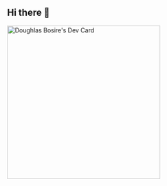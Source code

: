 ## Hi there 👋
<a href="https://app.daily.dev/doughlasbosire"><img src="https://api.daily.dev/devcards/v2/T60W33DEL7uhWGpG9N5c5.png?type=default&r=zch" width="356" alt="Doughlas Bosire's Dev Card"/></a>
<!--
**dag-gieh/dag-gieh** is a ✨ _special_ ✨ repository because its `README.md` (this file) appears on your GitHub profile.

Here are some ideas to get you started:

- 🔭 I’m currently working on ...
- 🌱 I’m currently learning ...
- 👯 I’m looking to collaborate on ...
- 🤔 I’m looking for help with ...
- 💬 Ask me about ...
- 📫 How to reach me: ...
- 😄 Pronouns: ...
- ⚡ Fun fact: ...
-->
